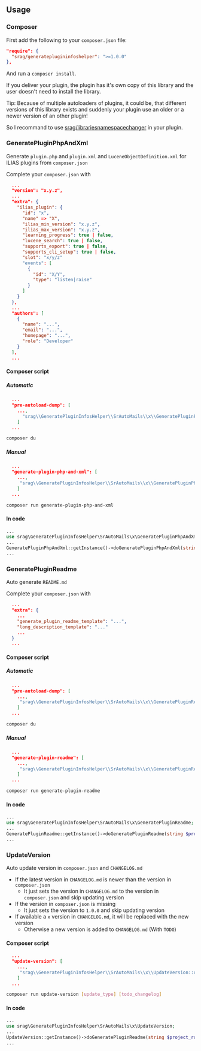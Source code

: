 ## Usage

### Composer

First add the following to your `composer.json` file:

```json
"require": {
  "srag/generateplugininfoshelper": ">=1.0.0"
},
```

And run a `composer install`.

If you deliver your plugin, the plugin has it's own copy of this library and the user doesn't need to install the library.

Tip: Because of multiple autoloaders of plugins, it could be, that different versions of this library exists and suddenly your plugin use an older or a newer version of an other plugin!

So I recommand to use [srag/librariesnamespacechanger](https://packagist.org/packages/srag/librariesnamespacechanger) in your plugin.

### GeneratePluginPhpAndXml

Generate `plugin.php` and `plugin.xml` and `LuceneObjectDefinition.xml` for ILIAS plugins from `composer.json`

Complete your `composer.json` with

```json
  ...
  "version": "x.y.z",
  ...
  "extra": {
    "ilias_plugin": {
      "id": "x",
      "name" => "X",
      "ilias_min_version": "x.y.z",
      "ilias_max_version": "x.y.z",
      "learning_progress": true | false,
      "lucene_search": true | false,
      "supports_export": true | false,
      "supports_cli_setup": true | false,
      "slot": "x/y/z"
      "events": [
        {
          "id": "X/Y",
          "type": "listen|raise"
        }
      ]
    }
  },
  ...
  "authors": [
    {
      "name": "...",
      "email": "...",
      "homepage": "...",
      "role": "Developer"
    }
  ],
  ...
```

#### Composer script

##### Automatic

```json
  ...
  "pre-autoload-dump": [
    ...,
      "srag\\GeneratePluginInfosHelper\\SrAutoMails\\x\\GeneratePluginPhpAndXml::generatePluginPhpAndXml"
    ]
  ...
```

```bash
composer du
```

##### Manual

```json
  ...
  "generate-plugin-php-and-xml": [
    ...,
     "srag\\GeneratePluginInfosHelper\\SrAutoMails\\x\\GeneratePluginPhpAndXml::generatePluginPhpAndXml"
    ]
  ...
```

```bash
composer run generate-plugin-php-and-xml
```

#### In code

```php
...
use srag\GeneratePluginInfosHelper\SrAutoMails\x\GeneratePluginPhpAndXml; 
...
GeneratePluginPhpAndXml::getInstance()->doGeneratePluginPhpAndXml(string $project_root, ?string $version = null, ?array $extra_ilias_plugin = null, bool $autogenerated_comment = false, bool $log = false);
...
```

### GeneratePluginReadme

Auto generate `README.md`

Complete your `composer.json` with

```json
  ...
  "extra": {
    ...
    "generate_plugin_readme_template": "...",
    "long_description_template": "..."
    ...
  }
  ...
```

#### Composer script

##### Automatic

```json
  ...
  "pre-autoload-dump": [
    ...,
     "srag\\GeneratePluginInfosHelper\\SrAutoMails\\x\\GeneratePluginReadme::generatePluginReadme"
    ]
  ...
```

```bash
composer du
```

##### Manual

```json
  ...
  "generate-plugin-readme": [
    ...,
     "srag\\GeneratePluginInfosHelper\\SrAutoMails\\x\\GeneratePluginReadme::generatePluginReadme"
    ]
  ...
```

```bash
composer run generate-plugin-readme
```

#### In code

```php
...
use srag\GeneratePluginInfosHelper\SrAutoMails\x\GeneratePluginReadme; 
...
GeneratePluginReadme::getInstance()->doGeneratePluginReadme(string $project_root, ?string $template = null, ?string $long_description_template = null, ?string $version = null, ?array $extra_ilias_plugin = null, bool $autogenerated_comment = false, bool $log = false);
...
```

### UpdateVersion

Auto update version in `composer.json` and `CHANGELOG.md`

- If the latest version in `CHANGELOG.md` is newer than the version in `composer.json`
  - It just sets the version in `CHANGELOG.md` to the version in `composer.json` and skip updating version
- If the version in `composer.json` is missing
  - It just sets the version to `1.0.0` and skip updating version
- If available a `x` version in `CHANGELOG.md`, it will be replaced with the new version
  - Otherwise a new version is added to `CHANGELOG.md` (With `TODO`)

#### Composer script

```json
  ...
  "update-version": [
    ...,
     "srag\\GeneratePluginInfosHelper\\SrAutoMails\\x\\UpdateVersion::updateVersion"
    ]
  ...
```

```bash
composer run update-version [update_type] [todo_changelog]
```

#### In code

```php
...
use srag\GeneratePluginInfosHelper\SrAutoMails\x\UpdateVersion; 
...
UpdateVersion::getInstance()->doGeneratePluginReadme(string $project_root, int $update_type = UpdateVersion::UPDATE_TYPE_PATCH|UpdateVersion::UPDATE_TYPE_MINOR|UpdateVersion::UPDATE_TYPE_MAJOR, ?string $todo_changelog = null, bool $log = false);
...
```

